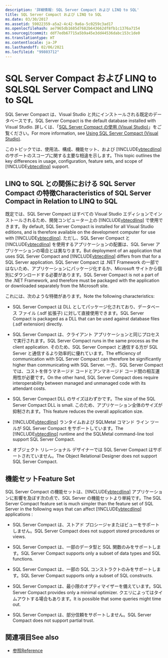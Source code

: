 ```yaml
---
description: '詳細情報: SQL Server Compact および LINQ to SQL'
title: SQL Server Compact および LINQ to SQL
ms.date: 03/30/2017
ms.assetid: 59022359-a5a2-4c42-9a6a-5c0259c3ad17
ms.openlocfilehash: ae7965db1685d7682b643662df8fb1c1376a7154
ms.sourcegitcommit: ddf7edb67715a5b9a45e3dd44536dabc153c1de0
ms.translationtype: HT
ms.contentlocale: ja-JP
ms.lasthandoff: 02/06/2021
ms.locfileid: "99803712"
---
```

# <a name="sql-server-compact-and-linq-to-sql"></a><span data-ttu-id="b73ed-103">SQL Server Compact および LINQ to SQL</span><span class="sxs-lookup"><span data-stu-id="b73ed-103">SQL Server Compact and LINQ to SQL</span></span>

<span data-ttu-id="b73ed-104">SQL Server Compact は、Visual Studio と共にインストールされる既定のデータベースです。</span><span class="sxs-lookup"><span data-stu-id="b73ed-104">SQL Server Compact is the default database installed with Visual Studio.</span></span> <span data-ttu-id="b73ed-105">詳しくは、「[SQL Server Compact の使用 (Visual Studio)](/previous-versions/visualstudio/visual-studio-2012/aa983321(v=vs.110))」をご覧ください。</span><span class="sxs-lookup"><span data-stu-id="b73ed-105">For more information, see [Using SQL Server Compact (Visual Studio)](/previous-versions/visualstudio/visual-studio-2012/aa983321(v=vs.110)).</span></span>  
  
 <span data-ttu-id="b73ed-106">このトピックでは、使用法、構成、機能セット、および [!INCLUDE[vbtecdlinq](../../../../../../includes/vbtecdlinq-md.md)] のサポートのスコープに関する主要な相違を示します。</span><span class="sxs-lookup"><span data-stu-id="b73ed-106">This topic outlines the key differences in usage, configuration, feature sets, and scope of [!INCLUDE[vbtecdlinq](../../../../../../includes/vbtecdlinq-md.md)] support.</span></span>  
  
## <a name="characteristics-of-sql-server-compact-in-relation-to-linq-to-sql"></a><span data-ttu-id="b73ed-107">LINQ to SQL との関係における SQL Server Compact の特徴</span><span class="sxs-lookup"><span data-stu-id="b73ed-107">Characteristics of SQL Server Compact in Relation to LINQ to SQL</span></span>  

 <span data-ttu-id="b73ed-108">既定では、SQL Server Compact はすべての Visual Studio エディションでインストールされるため、開発コンピューター上の [!INCLUDE[vbtecdlinq](../../../../../../includes/vbtecdlinq-md.md)] で使用できます。</span><span class="sxs-lookup"><span data-stu-id="b73ed-108">By default, SQL Server Compact is installed for all Visual Studio editions, and is therefore available on the development computer for use with [!INCLUDE[vbtecdlinq](../../../../../../includes/vbtecdlinq-md.md)].</span></span> <span data-ttu-id="b73ed-109">ただし、SQL Server Compact と [!INCLUDE[vbtecdlinq](../../../../../../includes/vbtecdlinq-md.md)] を使用するアプリケーションの配置は、SQL Server アプリケーションの場合とは異なります。</span><span class="sxs-lookup"><span data-stu-id="b73ed-109">But deployment of an application that uses SQL Server Compact and [!INCLUDE[vbtecdlinq](../../../../../../includes/vbtecdlinq-md.md)] differs from that for a SQL Server application.</span></span> <span data-ttu-id="b73ed-110">SQL Server Compact は .NET Framework の一部ではないため、アプリケーションにパッケージ化するか、Microsoft サイトから個別にダウンロードする必要があります。</span><span class="sxs-lookup"><span data-stu-id="b73ed-110">SQL Server Compact is not a part of the .NET Framework, and therefore must be packaged with the application or downloaded separately from the Microsoft site.</span></span>  
  
 <span data-ttu-id="b73ed-111">これには、次のような特徴があります。</span><span class="sxs-lookup"><span data-stu-id="b73ed-111">Note the following characteristics:</span></span>  
  
- <span data-ttu-id="b73ed-112">SQL Server Compact は DLL としてパッケージ化されており、データベース ファイル (.sdf 拡張子) に対して直接使用できます。</span><span class="sxs-lookup"><span data-stu-id="b73ed-112">SQL Server Compact is packaged as a DLL that can be used against database files (.sdf extension) directly.</span></span>  
  
- <span data-ttu-id="b73ed-113">SQL Server Compact は、クライアント アプリケーションと同じプロセスで実行されます。</span><span class="sxs-lookup"><span data-stu-id="b73ed-113">SQL Server Compact runs in the same process as the client application.</span></span> <span data-ttu-id="b73ed-114">そのため、SQL Server Compact と通信する方が SQL Server と通信するより効率的に優れています。</span><span class="sxs-lookup"><span data-stu-id="b73ed-114">The efficiency of communication with SQL Server Compact can therefore be significantly higher than communicating with SQL Server.</span></span> <span data-ttu-id="b73ed-115">一方、SQL Server Compact では、コストを伴うマネージド コードとアンマネージド コード間の相互運用性が必要です。</span><span class="sxs-lookup"><span data-stu-id="b73ed-115">On the other hand, SQL Server Compact does require interoperability between managed and unmanaged code with its attendant costs.</span></span>  
  
- <span data-ttu-id="b73ed-116">SQL Server Compact DLL のサイズはわずかです。</span><span class="sxs-lookup"><span data-stu-id="b73ed-116">The size of the SQL Server Compact DLL is small.</span></span> <span data-ttu-id="b73ed-117">このため、アプリケーション全体のサイズが抑制されます。</span><span class="sxs-lookup"><span data-stu-id="b73ed-117">This feature reduces the overall application size.</span></span>  
  
- <span data-ttu-id="b73ed-118">[!INCLUDE[vbtecdlinq](../../../../../../includes/vbtecdlinq-md.md)] ランタイムおよび SQLMetal コマンド ライン ツールが SQL Server Compact をサポートしています。</span><span class="sxs-lookup"><span data-stu-id="b73ed-118">The [!INCLUDE[vbtecdlinq](../../../../../../includes/vbtecdlinq-md.md)] runtime and the SQLMetal command-line tool support SQL Server Compact.</span></span>  
  
- <span data-ttu-id="b73ed-119">オブジェクト リレーショナル デザイナーでは SQL Server Compact はサポートされていません。</span><span class="sxs-lookup"><span data-stu-id="b73ed-119">The Object Relational Designer does not support SQL Server Compact.</span></span>  
  
## <a name="feature-set"></a><span data-ttu-id="b73ed-120">機能セット</span><span class="sxs-lookup"><span data-stu-id="b73ed-120">Feature Set</span></span>  

 <span data-ttu-id="b73ed-121">SQL Server Compact の機能セットは、[!INCLUDE[vbtecdlinq](../../../../../../includes/vbtecdlinq-md.md)] アプリケーションに影響を及ぼす次の点で、SQL Server の機能セットより単純です。</span><span class="sxs-lookup"><span data-stu-id="b73ed-121">The SQL Server Compact feature set is much simpler than the feature set of SQL Server in the following ways that can affect [!INCLUDE[vbtecdlinq](../../../../../../includes/vbtecdlinq-md.md)] applications :</span></span>  
  
- <span data-ttu-id="b73ed-122">SQL Server Compact は、ストアド プロシージャまたはビューをサポートしません。</span><span class="sxs-lookup"><span data-stu-id="b73ed-122">SQL Server Compact does not support stored procedures or views.</span></span>  
  
- <span data-ttu-id="b73ed-123">SQL Server Compact は、一部のデータ型と SQL 関数のみをサポートします。</span><span class="sxs-lookup"><span data-stu-id="b73ed-123">SQL Server Compact supports only a subset of data types and SQL functions.</span></span>  
  
- <span data-ttu-id="b73ed-124">SQL Server Compact は、一部の SQL コンストラクトのみをサポートします。</span><span class="sxs-lookup"><span data-stu-id="b73ed-124">SQL Server Compact supports only a subset of SQL constructs.</span></span>  
  
- <span data-ttu-id="b73ed-125">SQL Server Compact は、最小限のオプティマイザーを備えています。</span><span class="sxs-lookup"><span data-stu-id="b73ed-125">SQL Server Compact provides only a minimal optimizer.</span></span> <span data-ttu-id="b73ed-126">クエリによってはタイムアウトする場合もあります。</span><span class="sxs-lookup"><span data-stu-id="b73ed-126">It is possible that some queries might time out.</span></span>  
  
- <span data-ttu-id="b73ed-127">SQL Server Compact は、部分信頼をサポートしません。</span><span class="sxs-lookup"><span data-stu-id="b73ed-127">SQL Server Compact does not support partial trust.</span></span>  
  
## <a name="see-also"></a><span data-ttu-id="b73ed-128">関連項目</span><span class="sxs-lookup"><span data-stu-id="b73ed-128">See also</span></span>

- [<span data-ttu-id="b73ed-129">参照</span><span class="sxs-lookup"><span data-stu-id="b73ed-129">Reference</span></span>](reference.md)
